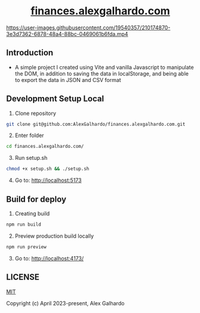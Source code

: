 <div align="center">
	<h1 align="center"><a href="https://finances.alexgalhardo.com/" target="_blank">finances.alexgalhardo.com</a></h1>
</div>

<https://user-images.githubusercontent.com/19540357/210174870-3e3d7362-6878-48a4-88bc-0469061b6fda.mp4>

## Introduction

*   A simple project I created using Vite and vanilla Javascript to manipulate the DOM, in addition to saving the data in localStorage, and being able to export the data in JSON and CSV format

## Development Setup Local

1. Clone repository
```bash
git clone git@github.com:AlexGalhardo/finances.alexgalhardo.com.git
```

2. Enter folder
```bash
cd finances.alexgalhardo.com/
```

3. Run setup.sh
```bash
chmod +x setup.sh && ./setup.sh
```

4. Go to: <http://localhost:5173>

## Build for deploy

1. Creating build
```bash
npm run build
```

2. Preview production build locally
```bash
npm run preview
```

3. Go to: <http://localhost:4173/>

## LICENSE

[MIT](http://opensource.org/licenses/MIT)

Copyright (c) April 2023-present, Alex Galhardo
